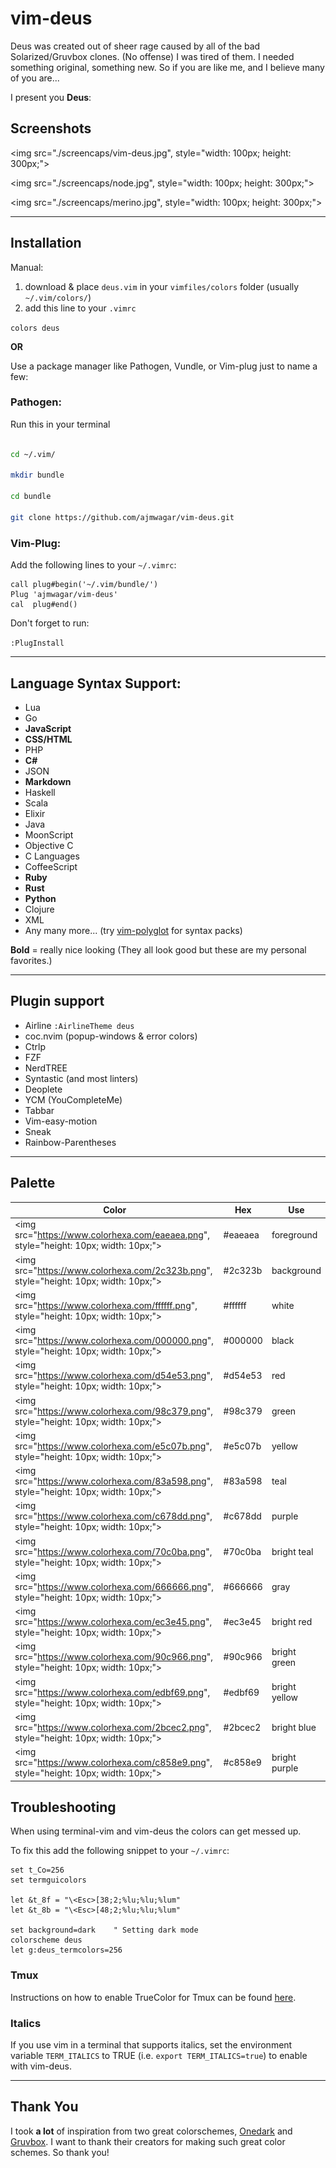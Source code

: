# vim-deus

Deus was created out of sheer rage caused by all of the bad Solarized/Gruvbox clones. (No offense)
I was tired of them. I needed something original, something new. So if you are like me, and I believe many of you are...

I present you **Deus**:

## Screenshots

<img src="./screencaps/vim-deus.jpg", style="width: 100px; height: 300px;"></img>

<img src="./screencaps/node.jpg", style="width: 100px; height: 300px;"></img>

<img src="./screencaps/merino.jpg", style="width: 100px; height: 300px;"></img>

---

## Installation

Manual: 
1. download & place `deus.vim` in your `vimfiles/colors` folder (usually `~/.vim/colors/`)
2. add this line to your `.vimrc`

`colors deus`

**OR**

Use a package manager like Pathogen, Vundle, or Vim-plug just to name a few:

### Pathogen:

Run this in your terminal

```bash

cd ~/.vim/

mkdir bundle

cd bundle

git clone https://github.com/ajmwagar/vim-deus.git
```

### Vim-Plug:

Add the following lines to your `~/.vimrc`:

```vim
call plug#begin('~/.vim/bundle/')
Plug 'ajmwagar/vim-deus'
cal  plug#end()
```

Don't forget to run:

`:PlugInstall`


---

## Language Syntax Support:

- Lua
- Go
- **JavaScript** 
- **CSS/HTML**
- PHP
- **C#**
- JSON
- **Markdown**
- Haskell
- Scala
- Elixir
- Java
- MoonScript
- Objective C
- C Languages
- CoffeeScript
- **Ruby**
- **Rust**
- **Python**
- Clojure
- XML
- Any many more... (try [vim-polyglot](https://github.com/sheerun/vim-polyglot) for syntax packs)

**Bold** = really nice looking (They all look good but these are my personal favorites.)

---

## Plugin support

- Airline `:AirlineTheme deus`
- coc.nvim (popup-windows & error colors)
- Ctrlp
- FZF
- NerdTREE
- Syntastic (and most linters)
- Deoplete
- YCM (YouCompleteMe)
- Tabbar
- Vim-easy-motion
- Sneak
- Rainbow-Parentheses

---

## Palette

| Color                                                  | Hex     | Use           |
|--------------------------------------------------------|---------|---------------|
|<img src="https://www.colorhexa.com/eaeaea.png", style="height: 10px; width: 10px;"></img>| #eaeaea | foreground    |
|<img src="https://www.colorhexa.com/2c323b.png", style="height: 10px; width: 10px;"></img>| #2c323b | background    |
|<img src="https://www.colorhexa.com/ffffff.png", style="height: 10px; width: 10px;"></img>| #ffffff | white         |
|<img src="https://www.colorhexa.com/000000.png", style="height: 10px; width: 10px;"></img>| #000000 | black         |
|<img src="https://www.colorhexa.com/d54e53.png", style="height: 10px; width: 10px;"></img>| #d54e53 | red           |
|<img src="https://www.colorhexa.com/98c379.png", style="height: 10px; width: 10px;"></img>| #98c379 | green         |
|<img src="https://www.colorhexa.com/e5c07b.png", style="height: 10px; width: 10px;"></img>| #e5c07b | yellow        |
|<img src="https://www.colorhexa.com/83a598.png", style="height: 10px; width: 10px;"></img>| #83a598 | teal          |
|<img src="https://www.colorhexa.com/c678dd.png", style="height: 10px; width: 10px;"></img>| #c678dd | purple        |
|<img src="https://www.colorhexa.com/70c0ba.png", style="height: 10px; width: 10px;"></img>| #70c0ba | bright teal   |
|<img src="https://www.colorhexa.com/666666.png", style="height: 10px; width: 10px;"></img>| #666666 | gray          |
|<img src="https://www.colorhexa.com/ec3e45.png", style="height: 10px; width: 10px;"></img>| #ec3e45 | bright red    |
|<img src="https://www.colorhexa.com/90c966.png", style="height: 10px; width: 10px;"></img>| #90c966 | bright green  |
|<img src="https://www.colorhexa.com/edbf69.png", style="height: 10px; width: 10px;"></img>| #edbf69 | bright yellow |
|<img src="https://www.colorhexa.com/2bcec2.png", style="height: 10px; width: 10px;"></img>| #2bcec2 | bright blue   |
|<img src="https://www.colorhexa.com/c858e9.png", style="height: 10px; width: 10px;"></img>| #c858e9 | bright purple |


## Troubleshooting

When using terminal-vim and vim-deus the colors
can get messed up.

To fix this add the following snippet to your `~/.vimrc`:

```vim
set t_Co=256
set termguicolors

let &t_8f = "\<Esc>[38;2;%lu;%lu;%lum"
let &t_8b = "\<Esc>[48;2;%lu;%lu;%lum"

set background=dark    " Setting dark mode
colorscheme deus
let g:deus_termcolors=256
```

### Tmux

Instructions on how to enable TrueColor for Tmux can be found [here](https://gist.github.com/parmort/4d95555b3f9435fa953f0b7c67c86e8f).

### Italics

If you use vim in a terminal that supports italics, set the environment variable `TERM_ITALICS` to TRUE (i.e. `export TERM_ITALICS=true`) to enable with vim-deus.

---

## Thank You
I took **a lot** of inspiration from two great colorschemes, 
[Onedark](https://github.com/joshdick/onedark.vim) and
[Gruvbox](https://github.com/morhetz/gruvbox). I want to thank their creators for making such great
color schemes. So thank you!
